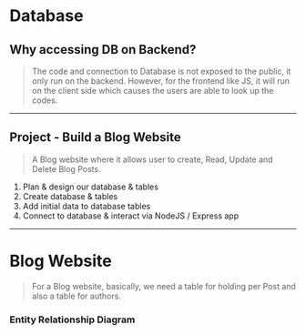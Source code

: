 # Database
## Why accessing DB on Backend?
> The code and connection to Database is not exposed to the public, it only run on the backend. However, for the frontend like JS, it will run on the client side which causes the users are able to look up the codes.

---

## Project - Build a Blog Website
> A Blog website where it allows user to create, Read, Update and Delete Blog Posts.
1. Plan & design our database & tables
2. Create database & tables
3. Add initial data to database tables
4. Connect to database & interact via NodeJS / Express app

---

# Blog Website
> For a Blog website, basically, we need a table for holding per Post and also a table for authors.
### Entity Relationship Diagram
